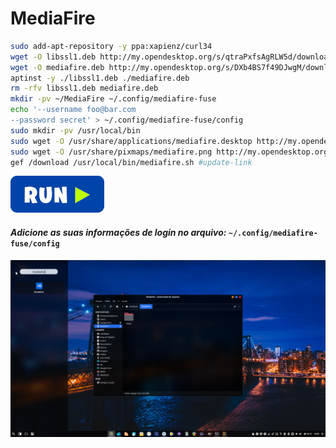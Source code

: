 # MediaFire
```bash
sudo add-apt-repository -y ppa:xapienz/curl34
wget -O libssl1.deb http://my.opendesktop.org/s/qtraPxfsAgRLW5d/download #update-link
wget -O mediafire.deb http://my.opendesktop.org/s/DXb4BS7f49DJwgM/download #update-link
aptinst -y ./libssl1.deb ./mediafire.deb
rm -rfv libssl1.deb mediafire.deb
mkdir -pv ~/MediaFire ~/.config/mediafire-fuse
echo '--username foo@bar.com
--password secret' > ~/.config/mediafire-fuse/config
sudo mkdir -pv /usr/local/bin
sudo wget -O /usr/share/applications/mediafire.desktop http://my.opendesktop.org/s/BnW8qPcTx789MHR/download #update-link
sudo wget -O /usr/share/pixmaps/mediafire.png http://my.opendesktop.org/s/gBok2qi752SSx32/download #update-link
gef /download /usr/local/bin/mediafire.sh #update-link
```
[![bashrun](../images/bashrun.png)](br:mediafire)

#### _Adicione as suas informações de login no arquivo:_ `~/.config/mediafire-fuse/config`

![mediafire](../images/mediafire.png)